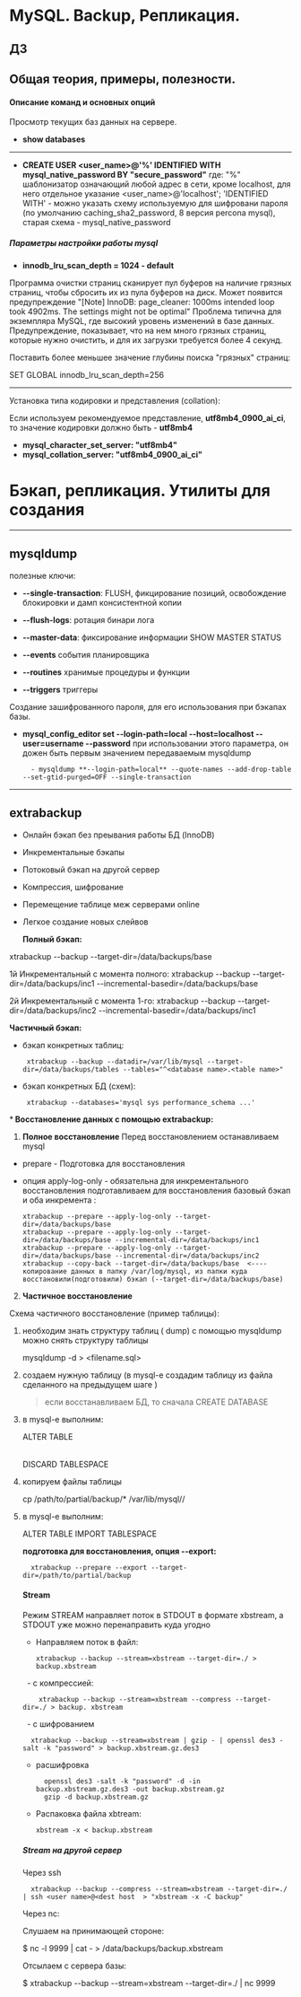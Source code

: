 # MySQL. Backup, Репликация.

## ДЗ




##   Общая теория, примеры, полезности.


#### Описание команд и основных опций

Просмотр текущих баз данных на сервере.
- **show databases**

___

- **CREATE USER <user_name>@'%' IDENTIFIED WITH mysql_native_password BY "secure_password"**
где:
"%" шаблонизатор означающий любой адрес в сети, кроме localhost, для него отдельное указание <user_name>@'localhost';
'IDENTIFIED WITH' - можно указать схему используемую для шифровани пароля (по умолчанию caching_sha2_password, 8 версия percona mysql), старая схема - mysql_native_password



##### Параметры настройки работы mysql

- **innodb_lru_scan_depth = 1024 - default**

Программа очистки страниц сканирует пул буферов на наличие грязных страниц, чтобы сбросить их из пула буферов на диск. Может появится предупреждение "[Note] InnoDB: page_cleaner: 1000ms intended loop took 4902ms. The settings might not be optimal"  Проблема типична для экземпляра MySQL, где высокий уровень изменений в базе данных. Предупреждение, показывает, что на нем много грязных страниц, которые нужно очистить, и для их загрузки требуется более 4 секунд.

Поставить более меньшее значение глубины поиска "грязных" страниц:

SET GLOBAL innodb_lru_scan_depth=256

___

Установка типа кодировки и представления (collation):

Если используем рекомендуемое представление, **utf8mb4_0900_ai_ci**, то значение кодировки должно быть -  **utf8mb4**
- **mysql_character_set_server: "utf8mb4"**
- **mysql_collation_server: "utf8mb4_0900_ai_ci"**


# Бэкап, репликация. Утилиты для создания

___

## **mysqldump**
полезные ключи:

- **--single-transaction**:
 FLUSH, фикцирование позиций, освобождение блокировки и дамп консистентной копии

- **--flush-logs**:
ротация бинари лога

- **--master-data**:
фиксирование информации SHOW MASTER STATUS

- **--events**
события планировщика

- **--routines**
хранимые процедуры и функции

- **--triggers**
триггеры

Создание зашифрованного пароля, для его использования при бэкапах базы.
- **mysql_config_editor set --login-path=local --host=localhost --user=username --password**
при использовании этого параметра, он дожен быть первым значением передаваемым mysqldump

        - mysqldump **--login-path=local** --quote-names --add-drop-table --set-gtid-purged=OFF --single-transaction

___

## **extrabackup**

- Онлайн бэкап без преывания работы БД (InnoDB)
- Инкрементальные бэкапы
- Потоковый бэкап на другой сервер
- Компрессия, шифрование
- Перемещение таблице меж серверами online
- Легкое создание новых слейвов



  **Полный бэкап:**

xtrabackup --backup --target-dir=/data/backups/base

1й Инкрементальный с момента полного:
xtrabackup --backup --target-dir=/data/backups/inc1 --incremental-basedir=/data/backups/base

2й Инкрементальный с момента 1-го:
xtrabackup --backup --target-dir=/data/backups/inc2 --incremental-basedir=/data/backups/inc1

  **Частичный бэкап:**

 - бэкап конкретных таблиц:

        xtrabackup --backup --datadir=/var/lib/mysql --target-dir=/data/backups/tables --tables="^<database name>.<table name>"

 - бэкап конкретных БД (схем):

        xtrabackup --databases='mysql sys performance_schema ...'



  *** Восстановление данных с помощью extrabackup:**

 1. **Полное восстановление**
Перед восстановлением останавливаем mysql

- prepare - Подготовка для восстановления
- опция apply-log-only - обязательна для инкрементального восстановления
подготавливаем для восстановления базовый бэкап и оба инкремента :

      xtrabackup --prepare --apply-log-only --target-dir=/data/backups/base
      xtrabackup --prepare --apply-log-only --target-dir=/data/backups/base --incremental-dir=/data/backups/inc1
      xtrabackup --prepare --apply-log-only --target-dir=/data/backups/base --incremental-dir=/data/backups/inc2
      xtrabackup --copy-back --target-dir=/data/backups/base  <---- копирование данных в папку /var/log/mysql, из папки куда восстановили(подготовили) бэкап (--target-dir=/data/backups/base)

 2. **Частичное восстановление**

  Схема частичного восстановление (пример таблицы):

 1.
    необходим знать структуру таблиц ( dump)
      с помощью mysqldump можно снять структуру таблицы

      mysqldump -d <database name> <table name> > <filename.sql>
2.
      создаем нужную таблицу (в mysql-e создадим таблицу из файла сделанного на предыдущем шаге )

      >если восстанавливаем БД, то сначала CREATE DATABASE  

3.
    в mysql-e  выполним:

      ALTER TABLE <table name> DISCARD TABLESPACE

4.
   копируем файлы таблицы

      cp /path/to/partial/backup/* /var/lib/mysql/<database name>/

5.
    в mysql-e  выполним:

      ALTER TABLE IMPORT TABLESPACE

**подготовка для восстановления, опция --export:**

      xtrabackup --prepare --export --target-dir=/path/to/partial/backup



#### Stream  

Режим STREAM направляет поток в STDOUT в формате xbstream, а STDOUT уже можно перенаправить куда угодно

- Направляем поток в файл:

      xtrabackup --backup --stream=xbstream --target-dir=./ > backup.xbstream

    - с компрессией:   

        xtrabackup --backup --stream=xbstream --compress --target-dir=./ > backup. xbstream

   - c шифрованием   

      xtrabackup --backup --stream=xbstream | gzip - | openssl des3 -salt -k "password" > backup.xbstream.gz.des3   

  - расшифровка   

          openssl des3 -salt -k "password" -d -in backup.xbstream.gz.des3 -out backup.xbstream.gz
          gzip -d backup.xbstream.gz

- Распаковка файла xbtream:

      xbstream -x < backup.xbstream

##### Stream на другой сервер

Через ssh

      xtrabackup --backup --compress --stream=xbstream --target-dir=./ | ssh <user name>@<dest host  > "xbstream -x -C backup"

Через nc:

Слушаем на принимающей стороне:

$ nc -l 9999 | cat - > /data/backups/backup.xbstream

Отсылаем с сервера базы:

$ xtrabackup --backup --stream=xbstream --target-dir=./ | nc <dest IP> 9999
